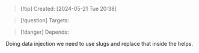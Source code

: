 
>[!tip] Created: [2024-05-21 Tue 20:38]

>[!question] Targets: 

>[!danger] Depends: 

Doing data injection we need to use slugs and replace that inside the helps.

